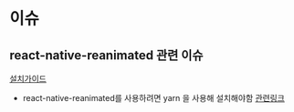 # 이슈

## react-native-reanimated 관련 이슈

[설치가이드](https://reactnavigation.org/docs/drawer-navigator#installation)

- react-native-reanimated를 사용하려면 yarn 을 사용해 설치해야함
  [관련링크](https://github.com/software-mansion/react-native-reanimated/issues/1677#issuecomment-7706544020)
